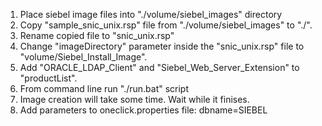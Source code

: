 1. Place siebel image files into "./volume/siebel_images" directory
2. Copy  "sample_snic_unix.rsp" file from "./volume/siebel_images" to "./".
3. Rename copied file to "snic_unix.rsp"
4. Change "imageDirectory" parameter inside the "snic_unix.rsp" file to "volume/Siebel_Install_Image".
5. Add "ORACLE_LDAP_Client" and "Siebel_Web_Server_Extension" to "productList".
6. From command line run "./run.bat" script
7. Image creation will take some time. Wait while it finises.
8. Add parameters to oneclick.properties file:
    dbname=SIEBEL
